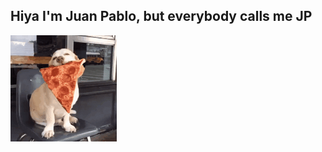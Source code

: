 ## Hiya I'm Juan Pablo, but everybody calls me JP
 <img src=giphy.gif width="170px">
<!--
**jppalmab/jppalmab** is a ✨ _special_ ✨ repository because its `README.md` (this file) appears on your GitHub profile.

Professional with 4+years in Data Analysis, with a background that includes roles as a data analyst and project manager in a wide range of Social Research ♣ Experience in social survey design (all steps), and quantitative data (academic high standard level) in more than 35 studies ♣ Solid knowledge of Management of data set, and data analysis at descriptive & inferential level ♣ Postgraduate training in advanced techniques in data analysis: linear-logistic models, categorical data, multilevel analysis (mix-effects), structural equations models (SEM) and causal inference ♣ Expert in software Python, R, Stata, SPSS and LATEX ♣ Highly organized, detail-oriented, self-starter, results-driven ♣ Great interpersonal skills ♣ Notably strong in team integration, continuous improvement ♣ A multi-faceted professional with a diverse background (sociology, philosophy and statistics), able to contribute to many areas of the business when necessary.


Here are some ideas to get you started:

- 🔭 I’m currently working on ...
- 🌱 I’m currently learning ...
- 👯 I’m looking to collaborate on ...
- 🤔 I’m looking for help with ...
- 💬 Ask me about ...
- 📫 How to reach me: ...
- 😄 Pronouns: ...
- ⚡ Fun fact: ...
-->


<p align='left'>
<a href="https://www.linkedin.com/in/juan-pablo-palma-b-9b9574b7//"><img height="30" src="https://github.com/stephenajulu/WaylonWalker/blob/main/icon/linkedin.png?raw=true"></a>&nbsp;&nbsp;
<a href="https://twitter.com/jppalmab"><img height="30" src="https://github.com/stephenajulu/WaylonWalker/blob/main/icon/twitter.png?raw=true"></a>&nbsp;&nbsp;
<a href="https://www.instagram.com/jppalmab/"><img height="30" src="https://github.com/stephenajulu/WaylonWalker/blob/main/icon/instagram.jpg?raw=true"></a>
</p>
